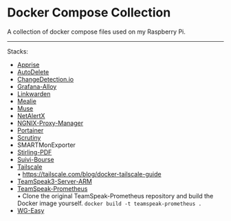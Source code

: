 # Docker Compose Collection

A collection of docker compose files used on my Raspberry Pi.

---

Stacks:<br/>
- [Apprise](https://github.com/caronc/apprise)<br/>
- [AutoDelete](https://github.com/riking/AutoDelete)<br/>
- [ChangeDetection.io](https://github.com/dgtlmoon/changedetection.io)<br/>
- [Grafana-Alloy](https://github.com/grafana/alloy)<br/>
- [Linkwarden](https://github.com/linkwarden/linkwarden)<br/>
- [Mealie](https://github.com/mealie-recipes/mealie)<br/>
- [Muse](https://github.com/museofficial/muse)<br/>
- [NetAlertX](https://github.com/jokob-sk/NetAlertX)<br/>
- [NGNIX-Proxy-Manager](https://github.com/NginxProxyManager/nginx-proxy-manager)<br/>
- [Portainer](https://github.com/portainer/portainer)<br/>
- [Scrutiny](https://github.com/AnalogJ/scrutiny)<br/>
- SMARTMonExporter<br/>
- [Stirling-PDF](https://github.com/Stirling-Tools/Stirling-PDF)<br/>
- [Suivi-Bourse](https://github.com/pbrissaud/suivi-bourse)<br/>
- [Tailscale](https://hub.docker.com/r/tailscale/tailscale)<br/>
• <https://tailscale.com/blog/docker-tailscale-guide>
- [TeamSpeak3-Server-ARM](https://github.com/ertagh/teamspeak3-server-arm)<br/>
- [TeamSpeak-Prometheus](https://github.com/TilmannF/teamspeak-prometheus)<br/>
• Clone the original TeamSpeak-Prometheus repository and build the Docker image yourself. `docker build -t teamspeak-prometheus .`<br/>
- [WG-Easy](https://github.com/wg-easy/wg-easy)<br/>

